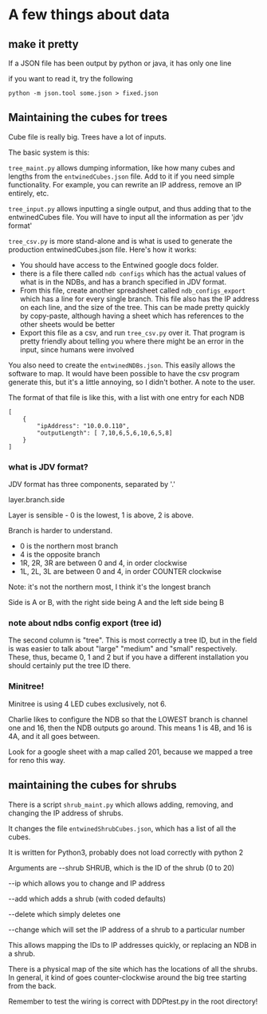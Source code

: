 # A few things about data

## make it pretty

If a JSON file has been output by python or java, it has only one line

if you want to read it, try the following

```
python -m json.tool some.json > fixed.json
```

## Maintaining the cubes for trees

Cube file is really big. Trees have a lot of inputs.

The basic system is this:

`tree_maint.py` allows dumping information, like how many cubes and lengths from the `entwinedCubes.json` file. Add to it if you need simple functionality. For example, you can rewrite an IP address, remove an IP entirely, etc.

`tree_input.py` allows inputting a single output, and thus adding that to the entwinedCubes file. You will have
to input all the information as per 'jdv format'

`tree_csv.py` is more stand-alone and is what is used to generate the production entwinedCubes.json file. Here's how it works:

- You should have access to the Entwined google docs folder.
- there is a file there called `ndb configs` which has the actual values of what is in the NDBs, and has a branch
specified in JDV format.
- From this file, create another spreadsheet called `ndb_configs_export` which has a line for every single branch. This file also has the IP address on each line, and the size of the tree. This can be made pretty quickly by copy-paste, although having a sheet which has references to the other sheets would be better
- Export this file as a csv, and run `tree_csv.py` over it. That program is pretty friendly about telling you where there might be an error in the input, since humans were involved

You also need to create the `entwinedNDBs.json`. This easily allows the software to map. It would have been possible to have
the csv program generate this, but it's a little annoying, so I didn't bother. A note to the user.

The format of that file is like this, with a list with one entry for each NDB
```
[
    {
        "ipAddress": "10.0.0.110",
        "outputLength": [ 7,10,6,5,6,10,6,5,8]
    }
]
```

### what is JDV format?

JDV format has three components, separated by '.'

layer.branch.side

Layer is sensible - 0 is the lowest, 1 is above, 2 is above.

Branch is harder to understand.

- 0 is the northern most branch
- 4 is the opposite branch
- 1R, 2R, 3R are between 0 and 4, in order clockwise
- 1L, 2L, 3L are between 0 and 4, in order COUNTER clockwise

Note: it's not the northern most, I think it's the longest branch

Side is A or B, with the right side being A and the left side being B

### note about ndbs config export (tree id)

The second column is "tree". This is most correctly a tree ID, but in the field is was
easier to talk about "large" "medium" and "small" respectively. These, thus, became 0, 1 and 2 but
if you have a different installation you should certainly put the tree ID there.

### Minitree!

Minitree is using 4 LED cubes exclusively, not 6. 

Charlie likes to configure the NDB so that the LOWEST branch is channel one and 16, then
the NDB outputs go around. This means 1 is 4B, and 16 is 4A, and it all goes between.

Look for a google sheet with a map called 201, because we mapped a tree for reno this way.

## maintaining the cubes for shrubs

There is a script `shrub_maint.py` which allows adding, removing, and changing the IP address of shrubs.

It changes the file `entwinedShrubCubes.json`, which has a list of all the cubes.

It is written for Python3, probably does not load correctly with python 2

Arguments are --shrub SHRUB, which is the ID of the shrub (0 to 20)

--ip which allows you to change and IP address

--add which adds a shrub (with coded defaults)

--delete which simply deletes one

--change which will set the IP address of a shrub to a particular number

This allows mapping the IDs to IP addresses quickly, or replacing an NDB in a shrub.

There is a physical map of the site which has the locations of all the shrubs. In general, it kind
of goes counter-clockwise around the big tree starting from the back.

Remember to test the wiring is correct with DDPtest.py in the root directory!


